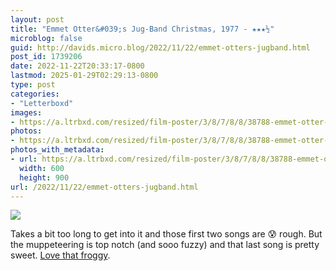 ```yaml
---
layout: post
title: "Emmet Otter&#039;s Jug-Band Christmas, 1977 - ★★★½"
microblog: false
guid: http://davids.micro.blog/2022/11/22/emmet-otters-jugband.html
post_id: 1739206
date: 2022-11-22T20:33:17-0800
lastmod: 2025-01-29T02:29:13-0800
type: post
categories:
- "Letterboxd"
images:
- https://a.ltrbxd.com/resized/film-poster/3/8/7/8/8/38788-emmet-otter-s-jug-band-christmas-0-600-0-900-crop.jpg?v=1f31593ac8
photos:
- https://a.ltrbxd.com/resized/film-poster/3/8/7/8/8/38788-emmet-otter-s-jug-band-christmas-0-600-0-900-crop.jpg?v=1f31593ac8
photos_with_metadata:
- url: https://a.ltrbxd.com/resized/film-poster/3/8/7/8/8/38788-emmet-otter-s-jug-band-christmas-0-600-0-900-crop.jpg?v=1f31593ac8
  width: 600
  height: 900
url: /2022/11/22/emmet-otters-jugband.html
---
```

<p><img src="https://a.ltrbxd.com/resized/film-poster/3/8/7/8/8/38788-emmet-otter-s-jug-band-christmas-0-600-0-900-crop.jpg?v=1f31593ac8"/></p> <p>Takes a bit too long to get into it and those first two songs are 😰 rough. But the muppeteering is top notch (and sooo fuzzy) and that last song is pretty sweet. <a href="https://muppet.fandom.com/wiki/Doc_Bullfrog" rel="nofollow">Love that froggy</a>.</p>
